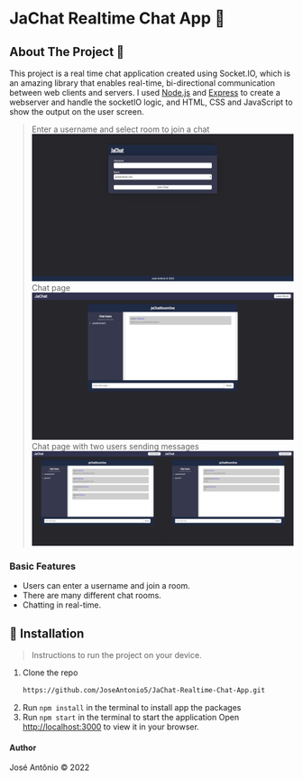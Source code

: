 # JaChat Realtime Chat App 💬

##  About The Project 📖
This project is a real time chat application created using Socket.IO, which is an amazing library that enables real-time, bi-directional communication between web clients and servers. I used [Node.js](https://nodejs.org/en/) and [Express](https://expressjs.com/) to create a webserver and handle the socketIO logic, and HTML, CSS and JavaScript to show the output on the user screen.

> Enter a username and select room to join a chat
![](public/imgs/img1.png)
> Chat page
![](public/imgs/img2.png)
> Chat page with two users sending messages
![](public/imgs/img3.png)

### Basic Features
- Users can enter a username and join a room.
- There are many different chat rooms.
- Chatting in real-time.

##  🚀 Installation
> Instructions to run the project on your device.
1. Clone the repo
   ```sh
   https://github.com/JoseAntonio5/JaChat-Realtime-Chat-App.git
   ```
2. Run `npm install` in the terminal to install app the packages
3. Run `npm start` in the terminal to start the application
Open [http://localhost:3000](http://localhost:3000) to view it in your browser.

####  Author
José Antônio ©️ 2022
